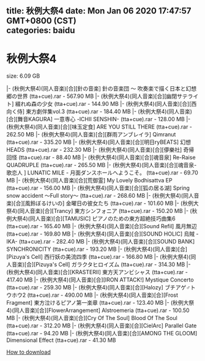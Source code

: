 
title: 秋例大祭4
date: Mon Jan 06 2020 17:47:57 GMT+0800 (CST)    
categories: baidu
---

# 秋例大祭4
size: 6.09 GB
 
 
|- (秋例大祭4)(同人音楽)[合][針の音楽] 針の音楽団 ～ 吹奏楽で描く日本と幻想郷の世界 (tta+cue).rar - 567.90 MB
|- (秋例大祭4)(同人音楽)[合][幽閉サテライト] 綴れぬ森の少女 (tta+cue).rar - 144.90 MB
|- (秋例大祭4)(同人音楽)[合][西向く侍] 東方劇伴集vol.3 (tta+cue).rar - 184.40 MB
|- (秋例大祭4)(同人音楽)[合][舞音KAGURA] 一意専心 -ICHII SENSHIN- (tta+cue).rar - 128.00 MB
|- (秋例大祭4)(同人音楽)[合][味玉定食] ARE YOU STILL THERE (tta+cue).rar - 262.50 MB
|- (秋例大祭4)(同人音楽)[合][群雨アンブレイラ] Qimranut (tta+cue).rar - 335.20 MB
|- (秋例大祭4)(同人音楽)[合][明日ryBEATS] 幻想HEADS (tta+cue).rar - 232.30 MB
|- (秋例大祭4)(同人音楽)[合][儚樂社] 奇帰回怪 (tta+cue).rar - 88.40 MB
|- (秋例大祭4)(同人音楽)[合][魂音泉] Re-Raise QUADRUPLE (tta+cue).rar - 265.50 MB
|- (秋例大祭4)(同人音楽)[合][魂音泉-歌恋人 ] LUNATIC MILE - 月面ダンスホールへようこそ。 (tta+cue).rar - 69.70 MB
|- (秋例大祭4)(同人音楽)[合][荒御霊] My Lovely Bodhisattva EP (tta+cue).rar - 156.00 MB
|- (秋例大祭4)(同人音楽)[合][狐の居る湖] Spring snow accident ～Full story～ (tta+cue).rar - 268.60 MB
|- (秋例大祭4)(同人音楽)[合][風鈴ぼるけいの] 金曜日の彼女たち (tta+cue).rar - 101.60 MB
|- (秋例大祭4)(同人音楽)[合][Trancy] 東方シンフォニア (tta+cue).rar - 150.20 MB
|- (秋例大祭4)(同人音楽)[合][TAMUSIC] ピアノのための東方超絶技巧曲集6 (tta+cue).rar - 165.40 MB
|- (秋例大祭4)(同人音楽)[合][Sound Refil] 風月無辺 (tta+cue).rar - 169.80 MB
|- (秋例大祭4)(同人音楽)[合][SOUND HOLIC] 烏賊 -IKA- (tta+cue).rar - 282.40 MB
|- (秋例大祭4)(同人音楽)[合][SOUND BANK] SYNCHRONICITY (tta+cue).rar - 193.20 MB
|- (秋例大祭4)(同人音楽)[合][Pizuya's Cell] 西行妖の美流四季 (tta+cue).rar - 166.80 MB
|- (秋例大祭4)(同人音楽)[合][Pizuya's Cell] ガラクタヒロイズム (tta+cue).rar - 314.30 MB
|- (秋例大祭4)(同人音楽)[合][KRASTERII] 東方天アンビシャス (tta+cue).rar - 417.40 MB
|- (秋例大祭4)(同人音楽)[合][IRON ATTACK!] Mystique Concerto (tta+cue).rar - 259.30 MB
|- (秋例大祭4)(同人音楽)[合][Halozy] ブチアゲ♂トウホウ2 (tta+cue).rar - 490.00 MB
|- (秋例大祭4)(同人音楽)[合][Frost Fragment] 東方泣けるピアノ第一楽章 (tta+cue).rar - 123.40 MB
|- (秋例大祭4)(同人音楽)[合][FlowerArrangement] Alstroemeria (tta+cue).rar - 100.50 MB
|- (秋例大祭4)(同人音楽)[合][Cry Of The Soul] Blood Of The Soul (tta+cue).rar - 312.20 MB
|- (秋例大祭4)(同人音楽)[合][CielArc] Parallel Gate (tta+cue).rar - 94.20 MB
|- (秋例大祭4)(同人音楽)[合][AMONG THE GLOOM] Dimensional Effect (tta+cue).rar - 41.30 MB

[How to download](https://bpcam.bemobtrk.com/go/2ceec3aa-1ca2-46d6-b9ff-aaa5c184517c?jno=2431)